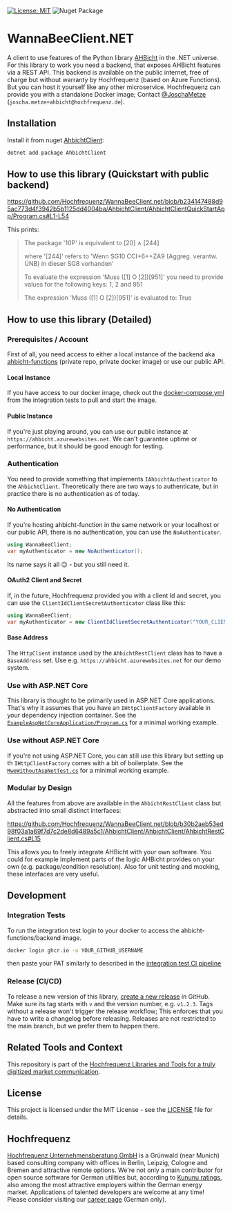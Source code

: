 [![License: MIT](https://img.shields.io/badge/License-MIT-yellow.svg)](LICENSE)
![Nuget Package](https://badgen.net/nuget/v/AhbichtClient)

# WannaBeeClient.NET
A client to use features of the Python library [AHBicht](https://github.com/Hochfrequenz/ahbicht) in the .NET universe.
For this library to work you need a backend, that exposes AHBicht features via a REST API.
This backend is available on the public internet, free of charge but without warranty by Hochfrequenz (based on Azure Functions).
But you can host it yourself like any other microservice.
Hochfrequenz can provide you with a standalone Docker image; Contact [@JoschaMetze](https://github.com/joschametze) (`joscha.metze+ahbicht@hochfrequenz.de`).

## Installation

Install it from nuget [AhbichtClient](https://www.nuget.org/packages/AhbichtClient):

```bash
dotnet add package AhbichtClient
```

## How to use this library (Quickstart with public backend)

https://github.com/Hochfrequenz/WannaBeeClient.net/blob/b234147488d95ac773d4f3942b5b1125dd4004ba/AhbichtClient/AhbichtClientQuickStartApp/Program.cs#L1-L54

This prints:
> The package '10P' is equivalent to [20] ∧ [244]
> 
> where '[244]' refers to 'Wenn SG10 CCI+6++ZA9 (Aggreg. verantw. ÜNB) in dieser SG8 vorhanden'
> 
> To evaluate the expression 'Muss ([1] O [2])[951]' you need to provide values for the following keys: 1, 2 and 951
> 
> The expression 'Muss ([1] O [2])[951]' is evaluated to: True

## How to use this library (Detailed)

### Prerequisites / Account
First of all, you need access to either a local instance of the backend aka [ahbicht-functions](https://github.com/Hochfrequenz/ahbicht-functions) (private repo, private docker image) or use our public API.

#### Local Instance
If you have access to our docker image, check out the [docker-compose.yml](AhbichtClient/WannaBeeClient.IntegrationTest/docker-compose.yml) from the integration tests to pull and start the image.

#### Public Instance
If you're just playing around, you can use our public instance at `https://ahbicht.azurewebsites.net`.
We can't guarantee uptime or performance, but it should be good enough for testing.

### Authentication

You need to provide something that implements `IAhbichtAuthenticator` to the `AhbichtClient`.
Theoretically there are two ways to authenticate, but in practice there is no authentication as of today.

#### No Authentication

If you're hosting ahbicht-function in the same network or your localhost or our public API, there is no authentication, you can use the `NoAuthenticator`.

```csharp
using WannaBeeClient;
var myAuthenticator = new NoAuthenticator();
```
Its name says it all 😉 - but you still need it.

#### OAuth2 Client and Secret
If, in the future, Hochfrequenz provided you with a client Id and secret, you can use the `ClientIdClientSecretAuthenticator` class like this:

```csharp
using WannaBeeClient;
var myAuthenticator = new ClientIdClientSecretAuthenticator("YOUR_CLIENT_ID", "YOUR_CLIENT_SECRET");
```

#### Base Address
The `HttpClient` instance used by the `AhbichtRestClient` class has to have a `BaseAddress` set.
Use e.g. `https://ahbicht.azurewebsites.net` for our demo system.

### Use with ASP.NET Core
This library is thought to be  primarily used in ASP.NET Core applications.
That's why it assumes that you have an `IHttpClientFactory` available in your dependency injection container.
See the [`ExampleAspNetCoreApplication/Program.cs`](AhbichtClient/ExampleAspNetCoreApplication/Program.cs) for a minimal working example.

### Use without ASP.NET Core
If you're not using ASP.NET Core, you can still use this library but setting up th `IHttpClientFactory` comes with a bit of boilerplate.
See the [`MweWithoutAspNetTest.cs`](AhbichtClient/WannaBeeClient.IntegrationTest/MweWithoutAspNetTest.cs) for a minimal working example.

### Modular by Design
All the features from above are available in the `AhbichtRestClient` class but abstracted into small distinct interfaces:

https://github.com/Hochfrequenz/WannaBeeClient.net/blob/b30b2aeb53ed98f03a1a69f7d7c2de8d6489a5c1/AhbichtClient/AhbichtClient/AhbichtRestClient.cs#L15

This allows you to freely integrate AHBicht with your own software.
You could for example implement parts of the logic AHBicht provides on your own (e.g. package/condition resolution).
Also for unit testing and mocking, these interfaces are very useful.

## Development

### Integration Tests

To run the integration test login to your docker to access the ahbicht-functions/backend image.

```bash
docker login ghcr.io -u YOUR_GITHUB_USERNAME
```

then paste your PAT similarly to described in the [integration test CI pipeline](.github/workflows/integrationtests.yml)

### Release (CI/CD)

To release a new version of this library, [create a new release](https://github.com/Hochfrequenz/WannaBeeClient.net/releases/new) in GitHub.
Make sure its tag starts with `v` and the version number, e.g. `v1.2.3`.
Tags without a release won't trigger the release workflow; This enforces that you have to write a changelog before releasing.
Releases are not restricted to the main branch, but we prefer them to happen there.

## Related Tools and Context
This repository is part of the [Hochfrequenz Libraries and Tools for a truly digitized market communication](https://github.com/Hochfrequenz/digital_market_communication/).

## License
This project is licensed under the MIT License - see the [LICENSE](LICENSE) file for details.

## Hochfrequenz
[Hochfrequenz Unternehmensberatung GmbH](https://www.hochfrequenz.de) is a Grünwald (near Munich) based consulting company with offices in Berlin, Leipzig, Cologne and Bremen and attractive remote options.
We're not only a main contributor for open source software for German utilities but, according to [Kununu ratings](https://www.kununu.com/de/hochfrequenz-unternehmensberatung1), also among the most attractive employers within the German energy market. Applications of talented developers are welcome at any time!
Please consider visiting our [career page](https://www.hochfrequenz.de/index.php/karriere/aktuelle-stellenausschreibungen/full-stack-entwickler) (German only).
